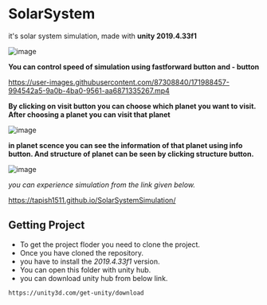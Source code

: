 # SolarSystem
it's solar system simulation, made with **unity 2019.4.33f1**

![image](https://user-images.githubusercontent.com/87308840/171988190-95374c73-afb7-446b-af3a-31b749a5333c.png)

**You can control speed of simulation using fastforward button and - button**


https://user-images.githubusercontent.com/87308840/171988457-994542a5-9a0b-4ba0-9561-aa6871335267.mp4


**By clicking on visit button you can choose which planet you want to visit. After choosing a planet you can visit that planet**

![image](https://user-images.githubusercontent.com/87308840/171988829-379848c1-7d39-4209-964a-883207777a26.png)

**in planet scence you can see the information of that planet using info button. And structure of planet can be seen by clicking structure button.**

![image](https://user-images.githubusercontent.com/87308840/171988930-d1fd93a6-8aff-48dd-9997-345d49e720e5.png)

*you can experience simulation from the link given below.*

https://tapish1511.github.io/SolarSystemSimulation/

## Getting Project
* To get the project floder you need to clone the project. 
* Once you have cloned the repository. 
* you have to install the *2019.4.33f1* version. 
* You can open this folder with unity hub. 
* you can download unity hub from below link.

```
https://unity3d.com/get-unity/download
```
